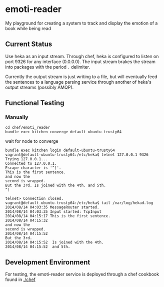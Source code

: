 # emoti-reader

My playground for creating a system to track and display the emotion of a book while being read

## Current Status

Use heka as an input stream.  Through chef, heka is configured to
listen on port 9326 for any interface (0.0.0.0).  The input stream brakes
the stream into packages with the period `.` delimiter.

Currently the output stream is just writing to a file, but will eventually
feed the sentences to a language parsing service through another of heka's
output streams (possibly AMQP).

## Functional Testing

### Manually

```
cd chef/emoti_reader
bundle exec kitchen converge default-ubuntu-trusty64
```

wait for node to converge

```
bundle exec kitchen login default-ubuntu-trusty64
vagrant@default-ubuntu-trusty64:/etc/heka$ telnet 127.0.0.1 9326
Trying 127.0.0.1...
Connected to 127.0.0.1.
Escape character is '^]'.
This is the first sentence.
and now the
second is wrapped.
But the 3rd. Is joined with the 4th. and 5th.
^]

telnet> Connection closed.
vagrant@default-ubuntu-trusty64:/etc/heka$ tail /var/log/hekad.log
2014/08/14 04:03:35 MessageRouter started.
2014/08/14 04:03:35 Input started: TcpInput
2014/08/14 04:15:17 This is the first sentence.
2014/08/14 04:15:32
and now the
second is wrapped.
2014/08/14 04:15:52
But the 3rd.
2014/08/14 04:15:52  Is joined with the 4th.
2014/08/14 04:15:52  and 5th.
```

## Development Environment

For testing, the emoti-reader service is deployed through a chef
cookbook found in [./chef](chef)
